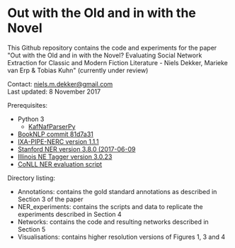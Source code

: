 # Out with the Old and in with the Novel

This Github repository contains the code and experiments for the paper "Out with the Old and in with the Novel? Evaluating Social Network Extraction for Classic and Modern Fiction Literature - Niels  Dekker, Marieke van Erp & Tobias Kuhn" (currently under review)

Contact: niels.m.dekker@gmail.com  
Last updated: 8 November 2017

Prerequisites:

* Python 3
   * [KafNafParserPy](https://github.com/cltl/KafNafParserPy)  
* [BookNLP commit 81d7a31](https://github.com/dbamman/book-nlp)
* [IXA-PIPE-NERC version 1.1.1](http://ixa2.si.ehu.es/ixa-pipes/)
* [Stanford NER version 3.8.0 (2017-06-09](https://nlp.stanford.edu/software/stanford-ner-2017-06-09.zip) 
* [Illinois NE Tagger version 3.0.23](https://cogcomp.org/page/software_view/NETagger)
* [CoNLL NER evaluation script](https://www.clips.uantwerpen.be/conll2002/ner/bin/conlleval.txt)

Directory listing:  

- Annotations: contains the gold standard annotations as described in Section 3 of the paper 
- NER_experiments: contains the scripts and data to replicate the experiments described in Section 4
- Networks: contains the code and resulting networks described in Section 5 
- Visualisations: contains higher resolution versions of Figures 1, 3 and 4 

 
 


